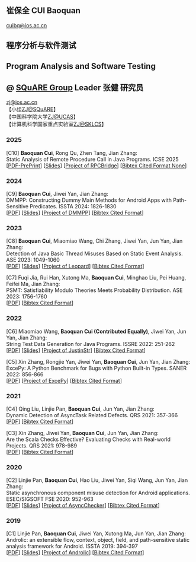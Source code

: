 ## 崔保全 CUI Baoquan  
<!--  [[PDF]()] [[Slides]()] [[Project ]()] [[Bibtex Cited Format]()]  -->
cuibq@ios.ac.cn 

## 程序分析与软件测试 
## Program Analysis and Software Testing  
## @ [SQuARE Group](https://new.square16.org/)   Leader 张健 研究员  
zj@ios.ac.cn  
【小组[ZJ@SQuARE](https://new.square16.org/members/)】    
【中国科学院大学[ZJ@UCAS](https://people.ucas.ac.cn/~0000093)】   
【计算机科学国家重点实验室[ZJ@SKLCS](https://lcs.ios.ac.cn/~zj/)】

###  2025
[C10]  **Baoquan Cui**, Rong Qu, Zhen Tang, Jian Zhang:  
Static Analysis of Remote Procedure Call in Java Programs. ICSE 2025  
 [[PDF-PrePrint](papers/cbq/ICSE2025-preprint%20RPC.pdf)] [[Slides](papers/SlidesICSE2025RPC.pdf)] [[Project of RPCBridge](https://github.com/cuixiaoyiyi/RPCBridge)] [[Bibtex Cited Format None]()] 


###  2024
[C9]  **Baoquan Cui**, Jiwei Yan, Jian Zhang:  
DMMPP: Constructing Dummy Main Methods for Android Apps with Path-Sensitive Predicates. ISSTA 2024: 1826-1830   
[[PDF](papers/cbq/ISSTA2024-DMMPP%20%20Constructing%20Dummy%20Main%20Methods%20for%20Android%20Apps%20with%20Path-Sensitive%20Predicates.pdf)] [[Slides](papers/Slides2024ISSTA-DMMPP.pdf)] [[Project of DMMPP](https://github.com/cuixiaoyiyi/DMMPP)] [[Bibtex Cited Format](https://dblp.org/rec/conf/issta/CuiY024.html?view=bibtex)]
###  2023
[C8] **Baoquan Cui**, Miaomiao Wang, Chi Zhang, Jiwei Yan, Jun Yan, Jian Zhang:  
Detection of Java Basic Thread Misuses Based on Static Event Analysis. ASE 2023: 1049-1060  
[[PDF](papers/cbq/ASE2023%20Detection%20of%20Java%20Basic%20Thread%20Misuses%20Based%20on%20Static%20Event%20Analysis.pdf)] [[Slides](papers/SlidesASE2023Thread.pdf)] [[Project of Leopard](https://github.com/cuixiaoyiyi/Leopard)] [[Bibtex Cited Format](https://dblp.org/rec/conf/kbse/CuiWZYYZ23.html?view=bibtex)]


[C7] Fuqi Jia, Rui Han, Xutong Ma, **Baoquan Cui**, Minghao Liu, Pei Huang, Feifei Ma, Jian Zhang:  
PSMT: Satisfiability Modulo Theories Meets Probability Distribution. ASE 2023: 1756-1760  
[[PDF](papers/cbq/ASE2023%20PSMT%20Satisfiability%20Modulo%20Theories%20Meets%20Probability%20Distribution.pdf)] [[Bibtex Cited Format](https://dblp.org/rec/conf/kbse/JiaHMCLHMZ23.html?view=bibtex)]

###  2022
[C6] Miaomiao Wang, **Baoquan Cui (Contributed Equally)**, Jiwei Yan, Jun Yan, Jian Zhang:  
String Test Data Generation for Java Programs. ISSRE 2022: 251-262  
[[PDF](papers/cbq/ISSRE2022%20String_Test_Data_Generation_for_Java_Programs.pdf)] [[Slides](papers/Slides-ISSRE2022String.pdf)] [[Project of JustinStr](https://github.com/suoyi123wang/JustinStr)] [[Bibtex Cited Format](https://dblp.org/rec/conf/issre/WangCYYZ22.html?view=bibtex)]

[C5] Xin Zhang, Rongjie Yan, Jiwei Yan, **Baoquan Cui**, Jun Yan, Jian Zhang:  
ExcePy: A Python Benchmark for Bugs with Python Built-in Types. SANER 2022: 856-866   
[[PDF](papers/cbq/SANER2022%20ExcePy_A_Python_Benchmark_for_Bugs_with_Python_Built-in_Types.pdf)] [[Project of ExcePy](https://github.com/Stardust1225/ExcePy_Present)] [[Bibtex Cited Format](https://dblp.org/rec/conf/wcre/ZhangYYCYZ22.html?view=bibtex)]

###  2021 
[C4] Qing Liu, Linjie Pan, **Baoquan Cui**, Jun Yan, Jian Zhang:  
Dynamic Detection of AsyncTask Related Defects. QRS 2021: 357-366   
[[PDF](papers/cbq/QRS2021%20Dynamic_Detection_of_AsyncTask_Related_Defects.pdf)] [[Bibtex Cited Format](https://dblp.org/rec/conf/qrs/LiuPCYZ21.html?view=bibtex)]

[C3] Xin Zhang, Jiwei Yan, **Baoquan Cui**, Jun Yan, Jian Zhang:  
Are the Scala Checks Effective? Evaluating Checks with Real-world Projects. QRS 2021: 978-989   
[[PDF](papers/cbq/QRS2021%20Are_the_Scala_Checks_Effective_Evaluating_Checks_with_Real-world_Projects.pdf)] [[Bibtex Cited Format](https://dblp.org/rec/conf/qrs/ZhangYCYZ21.html?view=bibtex)]

 
###  2020  
[C2] Linjie Pan, **Baoquan Cui**, Hao Liu, Jiwei Yan, Siqi Wang, Jun Yan, Jian Zhang:  
Static asynchronous component misuse detection for Android applications. ESEC/SIGSOFT FSE 2020: 952-963   
[[PDF](papers/cbq/FSE2020%20Static%20asynchronous%20component%20misuse%20detection%20for%20Android%20applications.pdf)] [[Slides](papers/Slides-20201113-FSE.pdf)] [[Project of AsyncChecker](https://github.com/pangeneral/AsyncChecker)] [[Bibtex Cited Format](https://dblp.org/rec/conf/sigsoft/PanCLYWYZ20.html?view=bibtex)]

###  2019 
[C1] Linjie Pan, **Baoquan Cui**, Jiwei Yan, Xutong Ma, Jun Yan, Jian Zhang:  
Androlic: an extensible flow, context, object, field, and path-sensitive static analysis framework for Android. ISSTA 2019: 394-397   
[[PDF](papers/cbq/ISSTA2019%20Androlic-%20An%20Extensible%20Flow%2C%20Context%2C%20Object%2C%20Field%2C%20and%20Path-Sensitive%20Static%20Analysis%20Framework%20for%20Android.pdf)] [[Slides](papers/Slides2024ISSTA-DMMPP.pdf)] [[Project of Androlic](https://github.com/pangeneral/Androlic)] [[Bibtex Cited Format](https://dblp.org/rec/conf/issta/PanCYMYZ19.html?view=bibtex)]
